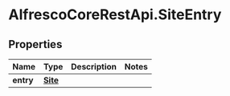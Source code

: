 # AlfrescoCoreRestApi.SiteEntry

## Properties
Name | Type | Description | Notes
------------ | ------------- | ------------- | -------------
**entry** | [**Site**](Site.md) |  | 


